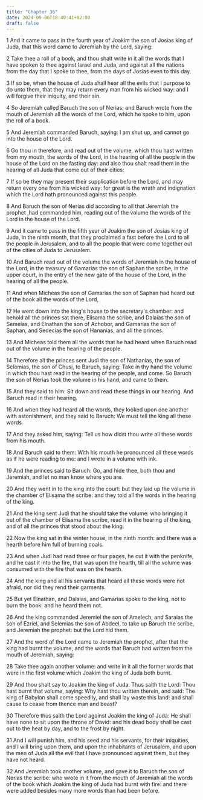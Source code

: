 ```yaml
---
title: "Chapter 36"
date: 2024-09-06T18:40:41+02:00
draft: false
---
```




1 And it came to pass in the fourth year of Joakim the son of Josias king of Juda, that this word came to Jeremiah by the Lord, saying:

2 Take thee a roll of a book, and thou shalt write in it all the words that I have spoken to thee against Israel and Juda, and against all the nations from the day that I spoke to thee, from the days of Josias even to this day.

3 If so be, when the house of Juda shall hear all the evils that I purpose to do unto them, that they may return every man from his wicked way: and I will forgive their iniquity, and their sin.

4 So Jeremiah called Baruch the son of Nerias: and Baruch wrote from the mouth of Jeremiah all the words of the Lord, which he spoke to him, upon the roll of a book.

5 And Jeremiah commanded Baruch, saying: I am shut up, and cannot go into the house of the Lord.

6 Go thou in therefore, and read out of the volume, which thou hast written from my mouth, the words of the Lord, in the hearing of all the people in the house of the Lord on the fasting day: and also thou shalt read them in the hearing of all Juda that come out of their cities:

7 If so be they may present their supplication before the Lord, and may return every one from his wicked way: for great is the wrath and indignation which the Lord hath pronounced against this people.

8 And Baruch the son of Nerias did according to all that Jeremiah the prophet ,had commanded him, reading out of the volume the words of the Lord in the house of the Lord.

9 And it came to pass in the fifth year of Joakim the son of Josias king of Juda, in the ninth month, that they proclaimed a fast before the Lord to all the people in Jerusalem, and to all the people that were come together out of the cities of Juda to Jerusalem.

10 And Baruch read out of the volume the words of Jeremiah in the house of the Lord, in the treasury of Gamarias the son of Saphan the scribe, in the upper court, in the entry of the new gate of the house of the Lord, in the hearing of all the people.

11 And when Micheas the son of Gamarias the son of Saphan had heard out of the book all the words of the Lord,

12 He went down into the king's house to the secretary's chamber: and behold all the princes sat there, Elisama the scribe, and Dalaias the son of Semeias, and Elnathan the son of Achobor, and Gamarias the son of Saphan, and Sedecias the son of Hananias, and all the princes.

13 And Micheas told them all the words that he had heard when Baruch read out of the volume in the hearing of the people.

14 Therefore all the princes sent Judi the son of Nathanias, the son of Selemias, the son of Chusi, to Baruch, saying: Take in thy hand the volume in which thou hast read in the hearing of the people, and come. So Baruch the son of Nerias took the volume in his hand, and came to them.

15 And they said to him: Sit down and read these things in our hearing. And Baruch read in their hearing.

16 And when they had heard all the words, they looked upon one another with astonishment, and they said to Baruch: We must tell the king all these words.

17 And they asked him, saying: Tell us how didst thou write all these words from his mouth.

18 And Baruch said to them: With his mouth he pronounced all these words as if he were reading to me: and I wrote in a volume with ink.

19 And the princes said to Baruch: Go, and hide thee, both thou and Jeremiah, and let no man know where you are.

20 And they went in to the king into the court: but they laid up the volume in the chamber of Elisama the scribe: and they told all the words in the hearing of the king.

21 And the king sent Judi that he should take the volume: who bringing it out of the chamber of Elisama the scribe, read it in the hearing of the king, and of all the princes that stood about the king.

22 Now the king sat in the winter house, in the ninth month: and there was a hearth before him full of burning coals.

23 And when Judi had read three or four pages, he cut it with the penknife, and he cast it into the fire, that was upon the hearth, till all the volume was consumed with the fire that was on the hearth.

24 And the king and all his servants that heard all these words were not afraid, nor did they rend their garments.

25 But yet Elnathan, and Dalaias, and Gamarias spoke to the king, not to burn the book: and he heard them not.

26 And the king commanded Jeremiel the son of Amelech, and Saraias the son of Ezriel, and Selemias the son of Abdeel, to take up Baruch the scribe, and Jeremiah the prophet: but the Lord hid them.

27 And the word of the Lord came to Jeremiah the prophet, after that the king had burnt the volume, and the words that Baruch had written from the mouth of Jeremiah, saying:

28 Take thee again another volume: and write in it all the former words that were in the first volume which Joakim the king of Juda both burnt.

29 And thou shalt say to Joakim the king of Juda: Thus saith the Lord: Thou hast burnt that volume, saying: Why hast thou written therein, and said: The king of Babylon shall come speedily, and shall lay waste this land: and shall cause to cease from thence man and beast?

30 Therefore thus saith the Lord against Joakim the king of Juda: He shall have none to sit upon the throne of David: and his dead body shall be cast out to the heat by day, and to the frost by night.

31 And I will punish him, and his seed and his servants, for their iniquities, and I will bring upon them, and upon the inhabitants of Jerusalem, and upon the men of Juda all the evil that I have pronounced against them, but they have not heard.

32 And Jeremiah took another volume, and gave it to Baruch the son of Nerias the scribe: who wrote in it from the mouth of Jeremiah all the words of the book which Joakim the king of Juda had burnt with fire: and there were added besides many more words than had been before.

